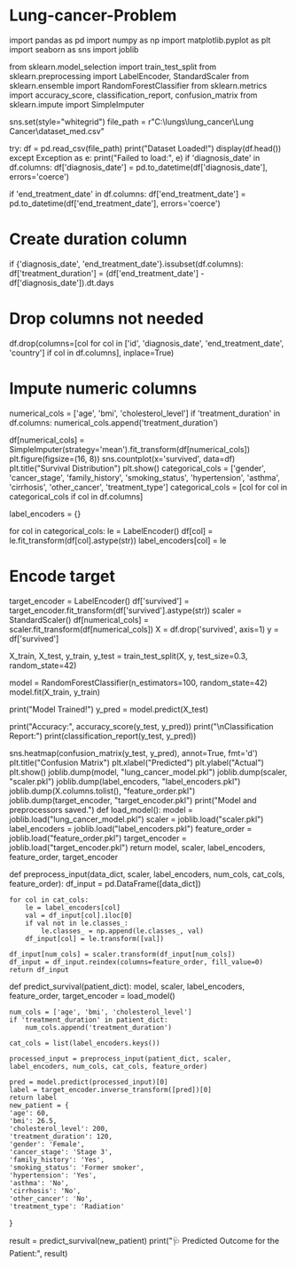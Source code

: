 # Lung-cancer-Problem
import pandas as pd
import numpy as np
import matplotlib.pyplot as plt
import seaborn as sns
import joblib

from sklearn.model_selection import train_test_split
from sklearn.preprocessing import LabelEncoder, StandardScaler
from sklearn.ensemble import RandomForestClassifier
from sklearn.metrics import accuracy_score, classification_report, confusion_matrix
from sklearn.impute import SimpleImputer

sns.set(style="whitegrid")
file_path = r"C:\lungs\lung_cancer\Lung Cancer\dataset_med.csv"

try:
    df = pd.read_csv(file_path)
    print("Dataset Loaded!")
    display(df.head())
except Exception as e:
    print("Failed to load:", e)
if 'diagnosis_date' in df.columns:
    df['diagnosis_date'] = pd.to_datetime(df['diagnosis_date'], errors='coerce')

if 'end_treatment_date' in df.columns:
    df['end_treatment_date'] = pd.to_datetime(df['end_treatment_date'], errors='coerce')

# Create duration column
if {'diagnosis_date', 'end_treatment_date'}.issubset(df.columns):
    df['treatment_duration'] = (df['end_treatment_date'] - df['diagnosis_date']).dt.days

# Drop columns not needed
df.drop(columns=[col for col in ['id', 'diagnosis_date', 'end_treatment_date', 'country'] if col in df.columns], inplace=True)

# Impute numeric columns
numerical_cols = ['age', 'bmi', 'cholesterol_level']
if 'treatment_duration' in df.columns:
    numerical_cols.append('treatment_duration')

df[numerical_cols] = SimpleImputer(strategy='mean').fit_transform(df[numerical_cols])
plt.figure(figsize=(16, 8))
sns.countplot(x='survived', data=df)
plt.title("Survival Distribution")
plt.show()
categorical_cols = ['gender', 'cancer_stage', 'family_history', 'smoking_status',
                    'hypertension', 'asthma', 'cirrhosis', 'other_cancer', 'treatment_type']
categorical_cols = [col for col in categorical_cols if col in df.columns]

label_encoders = {}

for col in categorical_cols:
    le = LabelEncoder()
    df[col] = le.fit_transform(df[col].astype(str))
    label_encoders[col] = le

# Encode target
target_encoder = LabelEncoder()
df['survived'] = target_encoder.fit_transform(df['survived'].astype(str))
scaler = StandardScaler()
df[numerical_cols] = scaler.fit_transform(df[numerical_cols])
X = df.drop('survived', axis=1)
y = df['survived']

X_train, X_test, y_train, y_test = train_test_split(X, y, test_size=0.3, random_state=42)

model = RandomForestClassifier(n_estimators=100, random_state=42)
model.fit(X_train, y_train)

print("Model Trained!")
y_pred = model.predict(X_test)

print("Accuracy:", accuracy_score(y_test, y_pred))
print("\nClassification Report:")
print(classification_report(y_test, y_pred))

sns.heatmap(confusion_matrix(y_test, y_pred), annot=True, fmt='d')
plt.title("Confusion Matrix")
plt.xlabel("Predicted")
plt.ylabel("Actual")
plt.show()
joblib.dump(model, "lung_cancer_model.pkl")
joblib.dump(scaler, "scaler.pkl")
joblib.dump(label_encoders, "label_encoders.pkl")
joblib.dump(X.columns.tolist(), "feature_order.pkl")
joblib.dump(target_encoder, "target_encoder.pkl")
print("Model and preprocessors saved.")
def load_model():
    model = joblib.load("lung_cancer_model.pkl")
    scaler = joblib.load("scaler.pkl")
    label_encoders = joblib.load("label_encoders.pkl")
    feature_order = joblib.load("feature_order.pkl")
    target_encoder = joblib.load("target_encoder.pkl")
    return model, scaler, label_encoders, feature_order, target_encoder


def preprocess_input(data_dict, scaler, label_encoders, num_cols, cat_cols, feature_order):
    df_input = pd.DataFrame([data_dict])

    for col in cat_cols:
        le = label_encoders[col]
        val = df_input[col].iloc[0]
        if val not in le.classes_:
            le.classes_ = np.append(le.classes_, val)
        df_input[col] = le.transform([val])

    df_input[num_cols] = scaler.transform(df_input[num_cols])
    df_input = df_input.reindex(columns=feature_order, fill_value=0)
    return df_input


def predict_survival(patient_dict):
    model, scaler, label_encoders, feature_order, target_encoder = load_model()

    num_cols = ['age', 'bmi', 'cholesterol_level']
    if 'treatment_duration' in patient_dict:
        num_cols.append('treatment_duration')

    cat_cols = list(label_encoders.keys())

    processed_input = preprocess_input(patient_dict, scaler, label_encoders, num_cols, cat_cols, feature_order)

    pred = model.predict(processed_input)[0]
    label = target_encoder.inverse_transform([pred])[0]
    return label
    new_patient = {
    'age': 60,
    'bmi': 26.5,
    'cholesterol_level': 200,
    'treatment_duration': 120,
    'gender': 'Female',
    'cancer_stage': 'Stage 3',
    'family_history': 'Yes',
    'smoking_status': 'Former smoker',
    'hypertension': 'Yes',
    'asthma': 'No',
    'cirrhosis': 'No',
    'other_cancer': 'No',
    'treatment_type': 'Radiation'
}

result = predict_survival(new_patient)
print("🩺 Predicted Outcome for the Patient:", result)
